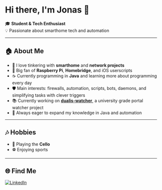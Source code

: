 # Hi there, I'm Jonas 👋

🎓 **Student & Tech Enthusiast**  
💡 Passionate about smarthome tech and automation

---

## 🏠 About Me

- 🔌 I love tinkering with **smarthome** and **network projects**
- 🍓 Big fan of **Raspberry Pi**, **Homebridge**, and iOS userscripts
- ☕ Currently programming in **Java** and learning more about programming every day
- 🛡️ Main interests: firewalls, automation, scripts, bots, daemons, and simplifying tasks with clever triggers
- 📚 Currently working on [**dualis-watcher**](https://github.com/jonas-si/dualis-watcher), a university grade portal watcher project
- 🌱 Always eager to expand my knowledge in Java and automation

---

## 🎶 Hobbies

- 🎵 Playing the **Cello**
- ⚽ Enjoying sports

---

## 🌐 Find Me

[![LinkedIn](https://img.shields.io/badge/LinkedIn-blue?style=flat&logo=linkedin)](https://www.linkedin.com/in/jonas-sigle-a430a12b5/)


